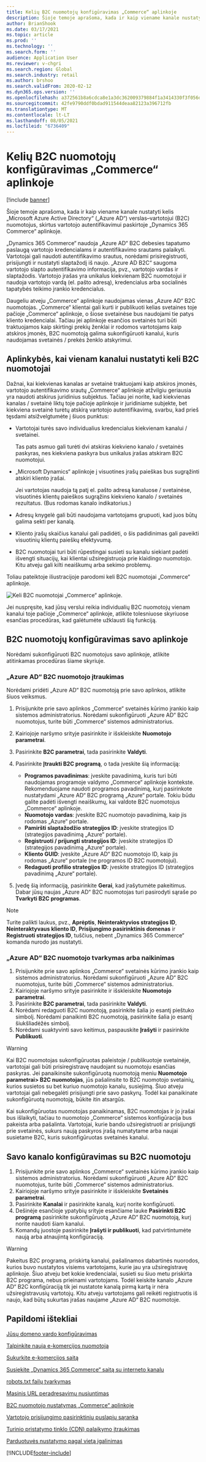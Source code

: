 ```yaml
---
title: Kelių B2C nuomotojų konfigūravimas „Commerce“ aplinkoje
description: Šioje temoje aprašoma, kada ir kaip viename kanale nustatyti kelis „Microsoft Azure Active Directory“ („Azure AD“) verslas–vartotojui (B2C) nuomotojus, skirtus vartotojo autentifikavimui paskirtoje „Dynamics 365 Commerce“ aplinkoje.
author: BrianShook
ms.date: 03/17/2021
ms.topic: article
ms.prod: ''
ms.technology: ''
ms.search.form: ''
audience: Application User
ms.reviewer: v-chgri
ms.search.region: Global
ms.search.industry: retail
ms.author: brshoo
ms.search.validFrom: 2020-02-12
ms.dyn365.ops.version: ''
ms.openlocfilehash: a372561b8a6cdca8e1a3dc362009379884f1a3414330f3f056d4c3af7703a132
ms.sourcegitcommit: 42fe9790ddf0bdad911544deaa82123a396712fb
ms.translationtype: MT
ms.contentlocale: lt-LT
ms.lasthandoff: 08/05/2021
ms.locfileid: "6736409"
---
```

# <a name="configure-multiple-b2c-tenants-in-a-commerce-environment"></a>Kelių B2C nuomotojų konfigūravimas „Commerce“ aplinkoje

[!include [banner](includes/banner.md)]

Šioje temoje aprašoma, kada ir kaip viename kanale nustatyti kelis „Microsoft Azure Active Directory“ („Azure AD“) verslas–vartotojui (B2C) nuomotojus, skirtus vartotojo autentifikavimui paskirtoje „Dynamics 365 Commerce“ aplinkoje.

„Dynamics 365 Commerce“ naudoja „Azure AD“ B2C debesies tapatumo paslaugą vartotojo kredencialams ir autentifikavimo srautams palaikyti. Vartotojai gali naudoti autentifikavimo srautus, norėdami prisiregistruoti, prisijungti ir nustatyti slaptažodį iš naujo. „Azure AD B2C“ saugoma vartotojo slapto autentifikavimo informacija, pvz., vartotojo vardas ir slaptažodis. Vartotojo įrašas yra unikalus kiekvienam B2C nuomotojui ir naudoja vartotojo vardą (el. pašto adresą), kredencialus arba socialinės tapatybės teikimo įrankio kredencialus.

Daugeliu atveju „Commerce“ aplinkoje naudojamas vienas „Azure AD“ B2C nuomotojas. „Commerce“ klientai gali kurti ir publikuoti kelias svetaines toje pačioje „Commerce“ aplinkoje, o šiose svetainėse bus naudojami tie patys kliento kredencialai. Tačiau jei aplinkoje esančios svetainės turi būti traktuojamos kaip skirtingi prekių ženklai ir rodomos vartotojams kaip atskiros įmonės, B2C nuomotoją galima sukonfigūruoti kanalui, kuris naudojamas svetainės / prekės ženklo atskyrimui.

## <a name="considerations-when-multiple-b2c-tenants-are-set-up-per-channel"></a>Aplinkybės, kai vienam kanalui nustatyti keli B2C nuomotojai

Dažnai, kai kiekvienas kanalas ar svetainė traktuojami kaip atskiros įmonės, vartotojo autentifikavimo srautų „Commerce“ aplinkoje atžvilgiu geriausia yra naudoti atskirus juridinius subjektus. Tačiau jei norite, kad kiekvienas kanalas / svetainė liktų toje pačioje aplinkoje ir juridiniame subjekte, bet kiekviena svetainė turėtų atskirą vartotojo autentifikavimą, svarbu, kad prieš tęsdami atsižvelgtumėte į šiuos punktus:

- Vartotojai turės savo individualius kredencialus kiekvienam kanalui / svetainei.

    Tas pats asmuo gali turėti dvi atskiras kiekvieno kanalo / svetainės paskyras, nes kiekviena paskyra bus unikalus įrašas atskiram B2C nuomotojui.

- „Microsoft Dynamics“ aplinkoje į visuotines įrašų paieškas bus sugrąžinti atskiri kliento įrašai.

    Jei vartotojas naudoja tą patį el. pašto adresą kanaluose / svetainėse, visuotinės klientų paieškos sugrąžins kiekvieno kanalo / svetainės rezultatus. (Bus rodomas kanalo indikatorius.)

- Adresų knygelė gali būti naudojama vartotojams grupuoti, kad juos būtų galima sekti per kanalą.
- Kliento įrašų skaičius kanalui gali padidėti, o šis padidinimas gali paveikti visuotinių klientų paieškų efektyvumą.
- B2C nuomotojai turi būti rūpestingai susieti su kanalu siekiant padėti išvengti situacijų, kai klientai užsiregistruoja prie klaidingo nuomotojo. Kitu atveju gali kilti neaiškumų arba sekimo problemų.

Toliau pateiktoje iliustracijoje parodomi keli B2C nuomotojai „Commerce“ aplinkoje.

![Keli B2C nuomotojai „Commerce“ aplinkoje.](media/MultiB2C_In_Environment.png)

Jei nuspręsite, kad jūsų verslui reikia individualių B2C nuomotojų vienam kanalui toje pačioje „Commerce“ aplinkoje, atlikite tolesniuose skyriuose esančias procedūras, kad galėtumėte užklausti šią funkciją.

## <a name="configure-b2c-tenants-in-your-environment"></a>B2C nuomotojų konfigūravimas savo aplinkoje

Norėdami sukonfigūruoti B2C nuomotojus savo aplinkoje, atlikite atitinkamas procedūras šiame skyriuje.

### <a name="add-an-azure-ad-b2c-tenant"></a>„Azure AD“ B2C nuomotojo įtraukimas

Norėdami pridėti „Azure AD“ B2C nuomotoją prie savo aplinkos, atlikite šiuos veiksmus.

1. Prisijunkite prie savo aplinkos „Commerce“ svetainės kūrimo įrankio kaip sistemos administratorius. Norėdami sukonfigūruoti „Azure AD“ B2C nuomotojus, turite būti „Commerce“ sistemos administratorius.
1. Kairiojoje naršymo srityje pasirinkite ir išskleiskite **Nuomotojo parametrai**.
1. Pasirinkite **B2C parametrai**, tada pasirinkite **Valdyti**.
1. Pasirinkite **Įtraukti B2C programą**, o tada įveskite šią informaciją:

    - **Programos pavadinimas**: įveskite pavadinimą, kuris turi būti naudojamas programoje valdymo „Commerce“ aplinkoje kontekste. Rekomenduojame naudoti programos pavadinimą, kurį pasirinkote nustatydami „Azure AD“ B2C programą „Azure“ portale. Tokiu būdu galite padėti išvengti neaiškumų, kai valdote B2C nuomotojus „Commerce“ aplinkoje.
    - **Nuomotojo vardas**: įveskite B2C nuomotojo pavadinimą, kaip jis rodomas „Azure“ portale.
    - **Pamiršti slaptažodžio strategijos ID**: įveskite strategijos ID (strategijos pavadinimą „Azure“ portale).
    - **Registruoti / prijungti strategijos ID**: įveskite strategijos ID (strategijos pavadinimą „Azure“ portale).
    - **Kliento GUID**: įveskite „Azure AD“ B2C nuomotojo ID, kaip jis rodomas „Azure“ portale (ne programos ID B2C nuomotojui).
    - **Redaguoti profilio strategijos ID**: įveskite strategijos ID (strategijos pavadinimą „Azure“ portale).

1. Įvedę šią informaciją, pasirinkite **Gerai**, kad įrašytumėte pakeitimus. Dabar jūsų naujas „Azure AD“ B2C nuomotojas turi pasirodyti sąraše po **Tvarkyti B2C programas**.

> [!NOTE]
> Turite palikti laukus, pvz., **Aprėptis**, **Neinteraktyvios strategijos ID**, **Neinteraktyvaus kliento ID**, **Prisijungimo pasirinktinis domenas** ir **Registruoti strategijos ID**, tuščius, nebent „Dynamics 365 Commerce“ komanda nurodo jas nustatyti.


### <a name="manage-or-delete-an-azure-ad-b2c-tenant"></a>„Azure AD“ B2C nuomotojo tvarkymas arba naikinimas

1. Prisijunkite prie savo aplinkos „Commerce“ svetainės kūrimo įrankio kaip sistemos administratorius. Norėdami sukonfigūruoti „Azure AD“ B2C nuomotojus, turite būti „Commerce“ sistemos administratorius.
1. Kairiojoje naršymo srityje pasirinkite ir išskleiskite **Nuomotojo parametrai**.
1. Pasirinkite **B2C parametrai**, tada pasirinkite **Valdyti**.
1. Norėdami redaguoti B2C nuomotoją, pasirinkite šalia jo esantį pieštuko simbolį. Norėdami panaikinti B2C nuomotoją, pasirinkite šalia jo esantį šiukšliadėžės simbolį.
1. Norėdami suaktyvinti savo keitimus, paspauskite **Įrašyti** ir pasirinkite **Publikuoti**.

> [!WARNING]
> Kai B2C nuomotojas sukonfigūruotas paleistoje / publikuotoje svetainėje, vartotojai gali būti prisiregistravę naudojant su nuomotoju esančias paskyras. Jei panaikinsite sukonfigūruotą nuomotoją meniu **Nuomotojo parametrai\> B2C nuomotojas**, jūs pašalinsite to B2C nuomotojo svetainių, kurios susietos su bet kuriuo nuomotojo kanalu, susiejimą. Šiuo atveju vartotojai gali nebegalėti prisijungti prie savo paskyrų. Todėl kai panaikinate sukonfigūruotą nuomotoją, būkite itin atsargūs.
>
> Kai sukonfigūruotas nuomotojas panaikinamas, B2C nuomotojas ir jo įrašai bus išlaikyti, tačiau to nuomotojo „Commerce“ sistemos konfigūracija bus pakeista arba pašalinta. Vartotojai, kurie bando užsiregistruoti ar prisijungti prie svetainės, sukurs naują paskyros įrašą numatytame arba naujai susietame B2C, kuris sukonfigūruotas svetainės kanalui.

## <a name="configure-your-channel-with-a-b2c-tenant"></a>Savo kanalo konfigūravimas su B2C nuomotoju

1. Prisijunkite prie savo aplinkos „Commerce“ svetainės kūrimo įrankio kaip sistemos administratorius. Norėdami sukonfigūruoti „Azure AD“ B2C nuomotojus, turite būti „Commerce“ sistemos administratorius.
1. Kairiojoje naršymo srityje pasirinkite ir išskleiskite **Svetainės parametrai**.
1. Pasirinkite **Kanalai** ir pasirinkite kanalą, kurį norite konfigūruoti.
1. Dešinėje esančioje ypatybių srityje esančiame lauke **Pasirinkti B2C programą** pasirinkite sukonfigūruotą „Azure AD“ B2C nuomotoją, kurį norite naudoti šiam kanalui.
1. Komandų juostoje pasirinkite **Įrašyti ir publikuoti**, kad patvirtintumėte naują arba atnaujintą konfigūraciją.

> [!WARNING]
> Pakeitus B2C programą, priskirtą kanalui, pašalinamos dabartinės nuorodos, kurios buvo nustatytos visiems vartotojams, kurie jau yra užsiregistravę aplinkoje. Šiuo atveju bet kokie kredencialai, susieti su šiuo metu priskirta B2C programa, nebus prieinami vartotojams. Todėl keiskite kanalo „Azure AD“ B2C konfigūraciją tik jei nustatote kanalą pirmą kartą ir nėra užsiregistravusių vartotojų. Kitu atveju vartotojams gali reikėti registruotis iš naujo, kad būtų sukurtas įrašas naujame „Azure AD“ B2C nuomotoje.
## <a name="additional-resources"></a>Papildomi ištekliai

[Jūsų domeno vardo konfigūravimas](configure-your-domain-name.md)

[Talpinkite naują e-komercijos nuomotoją](deploy-ecommerce-site.md)

[Sukurkite e-komercijos saitą](create-ecommerce-site.md)

[Susiekite „Dynamics 365 Commerce“ saitą su interneto kanalu](associate-site-online-store.md)

[robots.txt failų tvarkymas](manage-robots-txt-files.md)

[Masinis URL peradresavimų nusiuntimas](upload-bulk-redirects.md)

[B2C nuomotojo nustatymas „Commerce“ aplinkoje](set-up-B2C-tenant.md)

[Vartotojo prisijungimo pasirinktinių puslapių sąranka](custom-pages-user-logins.md)

[Turinio pristatymo tinklo (CDN) palaikymo įtraukimas](add-cdn-support.md)

[Parduotuvės nustatymo pagal vietą įgalinimas](enable-store-detection.md)


[!INCLUDE[footer-include](../includes/footer-banner.md)]
